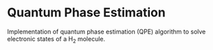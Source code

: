 # Quantum Phase Estimation

Implementation of quantum phase estimation (QPE) algorithm to solve electronic states of a H$_2$ molecule.
